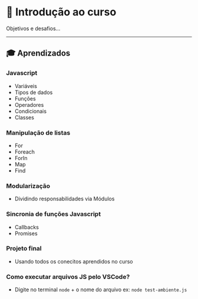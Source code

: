 # 🤯 Introdução ao curso
Objetivos e desafios...

----
## 🎓 Aprendizados

### Javascript

- Variáveis
- Tipos de dados
- Funções
- Operadores
- Condicionais
- Classes

### Manipulação de listas

- For
- Foreach
- ForIn
- Map
- Find

### Modularização

- Dividindo responsabilidades via Módulos

### Sincronia de funções Javascript

- Callbacks
- Promises

### Projeto final

- Usando todos os conecitos aprendidos no curso

### Como executar arquivos JS pelo VSCode?

- Digite no terminal `node` + o nome do arquivo ex:  `node test-ambiente.js`